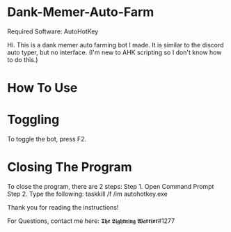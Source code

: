 # Dank-Memer-Auto-Farm
Required Software: AutoHotKey

Hi. This is a dank memer auto farming bot I made. It is similar to the discord auto typer, but no interface. (I'm new to AHK scripting so I don't know how to do this.)
# How To Use
# Toggling
To toggle the bot, press F2.
# Closing The Program
To close the program, there are 2 steps:
Step 1. Open Command Prompt
Step 2. Type the following: taskkill /f /im autohotkey.exe

Thank you for reading the instructions!

For Questions, contact me here:
𝕿𝖍𝖊 𝕷𝖎𝖌𝖍𝖙𝖓𝖎𝖓𝖌 𝖂𝖆𝖗𝖗𝖎𝖔𝖗#1277
